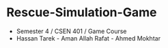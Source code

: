 # Rescue-Simulation-Game
- Semester 4 / CSEN 401 / Game Course
- Hassan Tarek - Aman Allah Rafat - Ahmed Mokhtar
